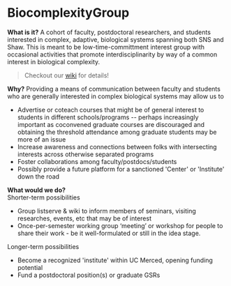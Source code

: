 # BiocomplexityGroup

**What is it?**
A cohort of faculty, postdoctoral researchers, and students interested in complex, adaptive, biological systems spanning both SNS and Shaw. This is meant to be low-time-committment interest group with occasional activities that promote interdisciplinarity by way of a common interest in biological complexity.

> Checkout our [wiki](https://github.com/biocomplexity/BiocomplexityGroup/wiki) for details!

**Why?**
Providing a means of communication between faculty and students who are generally interested in complex biological systems may allow us to

* Advertise or coteach courses that might be of general interest to students in different schools/programs -- perhaps increasingly important as coconvened graduate courses are discouraged and obtaining the threshold attendance among graduate students may be more of an issue   
* Increase awareness and connections between folks with intersecting interests across otherwise separated programs   
* Foster collaborations among faculty/postdocs/students   
* Possibly provide a future platform for a sanctioned 'Center' or 'Institute' down the road     

**What would we do?**  
Shorter-term possibilities

* Group listserve & wiki to inform members of seminars, visiting researches, events, etc that may be of interest  
* Once-per-semester working group ‘meeting’ or workshop for people to share their work - be it well-formulated or still in the idea stage.     

Longer-term possibilities

* Become a recognized 'institute' within UC Merced, opening funding potential   
* Fund a postdoctoral position(s) or graduate GSRs  

